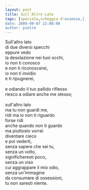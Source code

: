 ```yaml
---
layout: post
title: Sull'Altro Lato
tags: [speciale,scheggia d'essenza,]
date: 2009-09-07 22:08:00
author: pietro
---
```

Sull'altro lato<br/>di due diversi specchi<br/>eppure vedo<br/>la desolazione nei tuoi occhi,<br/>io non ti conosco<br/>e non ti riconoscerei,<br/>io non ti invidio<br/>e ti ripugnerei,<br/><br/>e odiando il tuo pallido riflesso<br/>riesco a odiare anche me stesso;<br/><br/>sull'altro lato<br/>ma tu non guardi me,<br/>ridi ma io non ti riguardo<br/>forse ridi<br/>anche quando non ti guardo<br/>ma piuttosto vorrei<br/>diventare cieco<br/>e poi vederti,<br/>senza sapere che sei tu,<br/>senza un volto,<br/>significheresti poco,<br/>senza un viso<br/>cui aggrappare il mio odio,<br/>senza un'immagine<br/>da consumare di ossessioni,<br/>tu non saresti niente.
